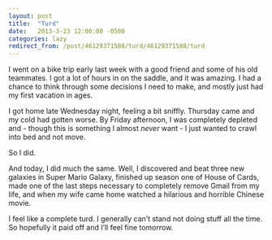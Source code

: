 ```yaml
---
layout: post
title:  "Turd"
date:   2013-3-23 12:00:00 -0500
categories: lazy
redirect_from: /post/46129371588/turd/46129371588/turd
---
```


I went on a bike trip early last week with a good friend and some of his old teammates. I got a lot of hours in on the saddle, and it was amazing. I had a chance to think through some decisions I need to make, and mostly just had my first vacation in ages.</p>

<p>I got home late Wednesday night, feeling a bit sniffly. Thursday came and my cold had gotten worse. By Friday afternoon, I was completely depleted and - though this is something I almost <em>never</em> want - I just wanted to crawl into bed and not move.</p>

<p>So I did.</p>

<p>And today, I did much the same. Well, I discovered and beat three new galaxies in Super Mario Galaxy, finished up season one of House of Cards, made one of the last steps necessary to completely remove Gmail from my life, and when my wife came home watched a hilarious and horrible Chinese movie.</p>

<p>I feel like a complete turd. I generally can’t stand not doing stuff all the time. So hopefully it paid off and I’ll feel fine tomorrow.
